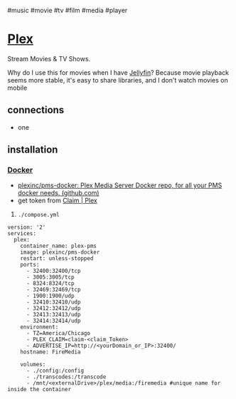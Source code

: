 #music #movie #tv #film #media #player
# [Plex](https://www.plex.tv/)
Stream Movies & TV Shows.

Why do I use this for movies when I have [Jellyfin](Jellyfin.md)? Because movie playback seems more stable, it's easy to share libraries, and I don't watch movies on mobile 

## connections
- one

## installation
### [Docker](Docker.md) 
- [plexinc/pms-docker: Plex Media Server Docker repo, for all your PMS docker needs. (github.com)](https://github.com/plexinc/pms-docker)
- get token from [Claim | Plex](https://www.plex.tv/claim/)
1. `./compose.yml`
```
version: '2'
services:
  plex:
    container_name: plex-pms
    image: plexinc/pms-docker
    restart: unless-stopped
    ports:
      - 32400:32400/tcp
      - 3005:3005/tcp
      - 8324:8324/tcp
      - 32469:32469/tcp
      - 1900:1900/udp
      - 32410:32410/udp
      - 32412:32412/udp
      - 32413:32413/udp
      - 32414:32414/udp
    environment:
      - TZ=America/Chicago
      - PLEX_CLAIM=claim-<claim_Token>
      - ADVERTISE_IP=http://<yourDomain_or_IP>:32400/
    hostname: FireMedia

    volumes:
      - ./config:/config
      - ./transcodes:/transcode
      - /mnt/<externalDrive>/plex/media:/firemedia #unique name for inside the container
```